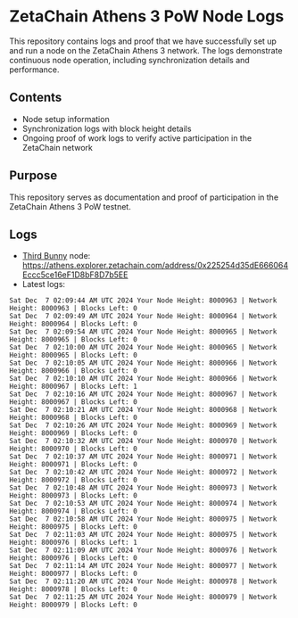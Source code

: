# ZetaChain Athens 3 PoW Node Logs
This repository contains logs and proof that we have successfully set up and run a node on the ZetaChain Athens 3 network. The logs demonstrate continuous node operation, including synchronization details and performance.

## Contents
- Node setup information
- Synchronization logs with block height details
- Ongoing proof of work logs to verify active participation in the ZetaChain network

## Purpose
This repository serves as documentation and proof of participation in the ZetaChain Athens 3 PoW testnet.

## Logs

- [Third Bunny](https://thirdbunny.xyz/) node: https://athens.explorer.zetachain.com/address/0x225254d35dE666064Eccc5ce16eF1D8bF8D7b5EE
- Latest logs:
```
Sat Dec  7 02:09:44 AM UTC 2024 Your Node Height: 8000963 | Network Height: 8000963 | Blocks Left: 0
Sat Dec  7 02:09:49 AM UTC 2024 Your Node Height: 8000964 | Network Height: 8000964 | Blocks Left: 0
Sat Dec  7 02:09:54 AM UTC 2024 Your Node Height: 8000965 | Network Height: 8000965 | Blocks Left: 0
Sat Dec  7 02:10:00 AM UTC 2024 Your Node Height: 8000965 | Network Height: 8000965 | Blocks Left: 0
Sat Dec  7 02:10:05 AM UTC 2024 Your Node Height: 8000966 | Network Height: 8000966 | Blocks Left: 0
Sat Dec  7 02:10:10 AM UTC 2024 Your Node Height: 8000966 | Network Height: 8000967 | Blocks Left: 1
Sat Dec  7 02:10:16 AM UTC 2024 Your Node Height: 8000967 | Network Height: 8000967 | Blocks Left: 0
Sat Dec  7 02:10:21 AM UTC 2024 Your Node Height: 8000968 | Network Height: 8000968 | Blocks Left: 0
Sat Dec  7 02:10:26 AM UTC 2024 Your Node Height: 8000969 | Network Height: 8000969 | Blocks Left: 0
Sat Dec  7 02:10:32 AM UTC 2024 Your Node Height: 8000970 | Network Height: 8000970 | Blocks Left: 0
Sat Dec  7 02:10:37 AM UTC 2024 Your Node Height: 8000971 | Network Height: 8000971 | Blocks Left: 0
Sat Dec  7 02:10:42 AM UTC 2024 Your Node Height: 8000972 | Network Height: 8000972 | Blocks Left: 0
Sat Dec  7 02:10:48 AM UTC 2024 Your Node Height: 8000973 | Network Height: 8000973 | Blocks Left: 0
Sat Dec  7 02:10:53 AM UTC 2024 Your Node Height: 8000974 | Network Height: 8000974 | Blocks Left: 0
Sat Dec  7 02:10:58 AM UTC 2024 Your Node Height: 8000975 | Network Height: 8000975 | Blocks Left: 0
Sat Dec  7 02:11:03 AM UTC 2024 Your Node Height: 8000975 | Network Height: 8000976 | Blocks Left: 1
Sat Dec  7 02:11:09 AM UTC 2024 Your Node Height: 8000976 | Network Height: 8000976 | Blocks Left: 0
Sat Dec  7 02:11:14 AM UTC 2024 Your Node Height: 8000977 | Network Height: 8000977 | Blocks Left: 0
Sat Dec  7 02:11:20 AM UTC 2024 Your Node Height: 8000978 | Network Height: 8000978 | Blocks Left: 0
Sat Dec  7 02:11:25 AM UTC 2024 Your Node Height: 8000979 | Network Height: 8000979 | Blocks Left: 0
```
